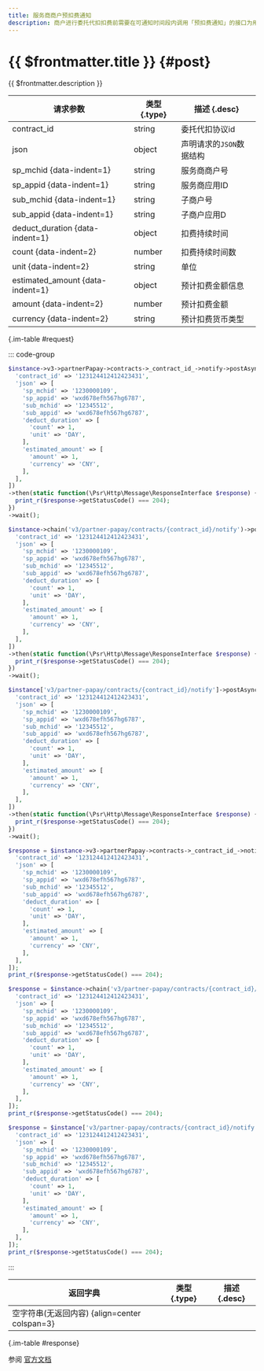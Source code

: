 ```yaml
---
title: 服务商商户预扣费通知
description: 商户进行委托代扣扣费前需要在可通知时间段内调用「预扣费通知」的接口为用户发送扣费提醒，并设定预计扣费金额，经过扣费等待期后，在可扣费期内可发起扣费，扣款金额不能高于预计扣费金额，扣费失败可主动发起重试扣费（重试次数由其他规则限制），直到扣费成功，或者可扣费期结束。
---
```


# {{ $frontmatter.title }} {#post}

{{ $frontmatter.description }}

| 请求参数 | 类型 {.type} | 描述 {.desc}
| --- | --- | ---
| contract_id | string | 委托代扣协议id
| json | object | 声明请求的`JSON`数据结构
| sp_mchid {data-indent=1} | string | 服务商商户号
| sp_appid {data-indent=1} | string | 服务商应用ID
| sub_mchid {data-indent=1} | string | 子商户号
| sub_appid {data-indent=1} | string | 子商户应用D
| deduct_duration {data-indent=1} | object | 扣费持续时间
| count {data-indent=2} | number | 扣费持续时间数
| unit {data-indent=2} | string | 单位
| estimated_amount {data-indent=1} | object | 预计扣费金额信息
| amount {data-indent=2} | number | 预计扣费金额
| currency {data-indent=2} | string | 预计扣费货币类型

{.im-table #request}

::: code-group

```php [异步纯链式]
$instance->v3->partnerPapay->contracts->_contract_id_->notify->postAsync([
  'contract_id' => '123124412412423431',
  'json' => [
    'sp_mchid' => '1230000109',
    'sp_appid' => 'wxd678efh567hg6787',
    'sub_mchid' => '12345512',
    'sub_appid' => 'wxd678efh567hg6787',
    'deduct_duration' => [
      'count' => 1,
      'unit' => 'DAY',
    ],
    'estimated_amount' => [
      'amount' => 1,
      'currency' => 'CNY',
    ],
  ],
])
->then(static function(\Psr\Http\Message\ResponseInterface $response) {
  print_r($response->getStatusCode() === 204);
})
->wait();
```

```php [异步声明式]
$instance->chain('v3/partner-papay/contracts/{contract_id}/notify')->postAsync([
  'contract_id' => '123124412412423431',
  'json' => [
    'sp_mchid' => '1230000109',
    'sp_appid' => 'wxd678efh567hg6787',
    'sub_mchid' => '12345512',
    'sub_appid' => 'wxd678efh567hg6787',
    'deduct_duration' => [
      'count' => 1,
      'unit' => 'DAY',
    ],
    'estimated_amount' => [
      'amount' => 1,
      'currency' => 'CNY',
    ],
  ],
])
->then(static function(\Psr\Http\Message\ResponseInterface $response) {
  print_r($response->getStatusCode() === 204);
})
->wait();
```

```php [异步属性式]
$instance['v3/partner-papay/contracts/{contract_id}/notify']->postAsync([
  'contract_id' => '123124412412423431',
  'json' => [
    'sp_mchid' => '1230000109',
    'sp_appid' => 'wxd678efh567hg6787',
    'sub_mchid' => '12345512',
    'sub_appid' => 'wxd678efh567hg6787',
    'deduct_duration' => [
      'count' => 1,
      'unit' => 'DAY',
    ],
    'estimated_amount' => [
      'amount' => 1,
      'currency' => 'CNY',
    ],
  ],
])
->then(static function(\Psr\Http\Message\ResponseInterface $response) {
  print_r($response->getStatusCode() === 204);
})
->wait();
```

```php [同步纯链式]
$response = $instance->v3->partnerPapay->contracts->_contract_id_->notify->post([
  'contract_id' => '123124412412423431',
  'json' => [
    'sp_mchid' => '1230000109',
    'sp_appid' => 'wxd678efh567hg6787',
    'sub_mchid' => '12345512',
    'sub_appid' => 'wxd678efh567hg6787',
    'deduct_duration' => [
      'count' => 1,
      'unit' => 'DAY',
    ],
    'estimated_amount' => [
      'amount' => 1,
      'currency' => 'CNY',
    ],
  ],
]);
print_r($response->getStatusCode() === 204);
```

```php [同步声明式]
$response = $instance->chain('v3/partner-papay/contracts/{contract_id}/notify')->post([
  'contract_id' => '123124412412423431',
  'json' => [
    'sp_mchid' => '1230000109',
    'sp_appid' => 'wxd678efh567hg6787',
    'sub_mchid' => '12345512',
    'sub_appid' => 'wxd678efh567hg6787',
    'deduct_duration' => [
      'count' => 1,
      'unit' => 'DAY',
    ],
    'estimated_amount' => [
      'amount' => 1,
      'currency' => 'CNY',
    ],
  ],
]);
print_r($response->getStatusCode() === 204);
```

```php [同步属性式]
$response = $instance['v3/partner-papay/contracts/{contract_id}/notify']->post([
  'contract_id' => '123124412412423431',
  'json' => [
    'sp_mchid' => '1230000109',
    'sp_appid' => 'wxd678efh567hg6787',
    'sub_mchid' => '12345512',
    'sub_appid' => 'wxd678efh567hg6787',
    'deduct_duration' => [
      'count' => 1,
      'unit' => 'DAY',
    ],
    'estimated_amount' => [
      'amount' => 1,
      'currency' => 'CNY',
    ],
  ],
]);
print_r($response->getStatusCode() === 204);
```

:::

| 返回字典 | 类型 {.type} | 描述 {.desc}
| --- | --- | ---
| 空字符串(无返回内容) {align=center colspan=3}

{.im-table #response}

参阅 [官方文档](https://pay.weixin.qq.com/docs/partner/apis/entrusted-payment/json/partner-deduct-notify.html)
